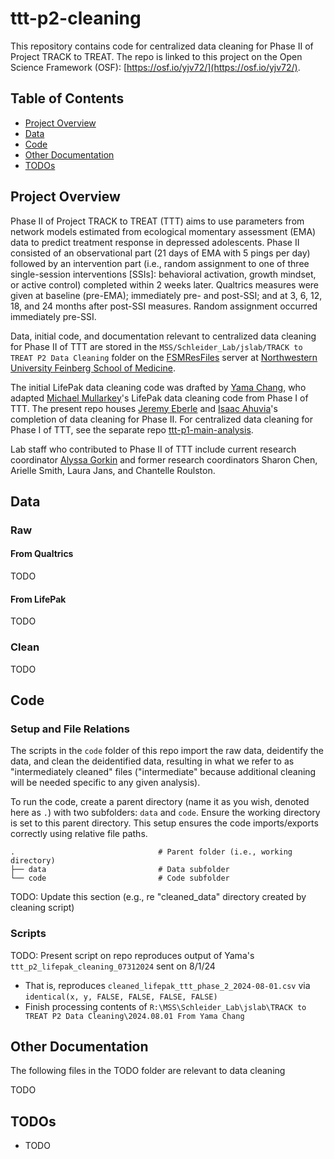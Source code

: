 # ttt-p2-cleaning

This repository contains code for centralized data cleaning for Phase II of Project TRACK to TREAT. The repo is linked to this project on the Open Science Framework (OSF): [https://osf.io/yjv72/](https://osf.io/yjv72/).

## Table of Contents

- [Project Overview](#project-overview)
- [Data](#data)
- [Code](#code)
- [Other Documentation](#other-documentation)
- [TODOs](#todos)

## Project Overview

Phase II of Project TRACK to TREAT (TTT) aims to use parameters from network models estimated from ecological momentary assessment (EMA) data to predict treatment response in depressed adolescents. Phase II consisted of an observational part (21 days of EMA with 5 pings per day) followed by an intervention part (i.e., random assignment to one of three single-session interventions [SSIs]: behavioral activation, growth mindset, or active control) completed within 2 weeks later. Qualtrics measures were given at baseline (pre-EMA); immediately pre- and post-SSI; and at 3, 6, 12, 18, and 24 months after post-SSI measures. Random assignment occurred immediately pre-SSI.

Data, initial code, and documentation relevant to centralized data cleaning for Phase II of TTT are stored in the `MSS/Schleider_Lab/jslab/TRACK to TREAT P2 Data Cleaning` folder on the [FSMResFiles](https://www.feinberg.northwestern.edu/it/services/server-storage-and-data/research-data-storage.html) server at [Northwestern University Feinberg School of Medicine](https://www.feinberg.northwestern.edu/).

The initial LifePak data cleaning code was drafted by [Yama Chang](https://github.com/yamachang), who adapted [Michael Mullarkey](https://github.com/mcmullarkey)'s LifePak data cleaning code from Phase I of TTT. The present repo houses [Jeremy Eberle](https://github.com/jwe4ec) and [Isaac Ahuvia](https://github.com/isaacahuvia)'s completion of data cleaning for Phase II. For centralized data cleaning for Phase I of TTT, see the separate repo [ttt-p1-main-analysis](https://github.com/jwe4ec/ttt-p1-main-analysis).

Lab staff who contributed to Phase II of TTT include current research coordinator [Alyssa Gorkin](https://github.com/alyssagorkin) and former research coordinators Sharon Chen, Arielle Smith, Laura Jans, and Chantelle Roulston.

## Data

### Raw

#### From Qualtrics

TODO

#### From LifePak

TODO

### Clean

TODO

## Code

### Setup and File Relations

The scripts in the `code` folder of this repo import the raw data, deidentify the data, and clean the deidentified data, resulting in what we refer to as "intermediately cleaned" files ("intermediate" because additional cleaning will be needed specific to any given analysis).

To run the code, create a parent directory (name it as you wish, denoted here as `.`) with two subfolders: `data` and `code`. Ensure the working directory is set to this parent directory. This setup ensures the code imports/exports correctly using relative file paths.

```
.                                # Parent folder (i.e., working directory)
├── data                         # Data subfolder
└── code                         # Code subfolder
```

TODO: Update this section (e.g., re "cleaned_data" directory created by cleaning script)

### Scripts

TODO: Present script on repo reproduces output of Yama's `ttt_p2_lifepak_cleaning_07312024` sent on 8/1/24
- That is, reproduces `cleaned_lifepak_ttt_phase_2_2024-08-01.csv` via `identical(x, y, FALSE, FALSE, FALSE, FALSE)`
- Finish processing contents of `R:\MSS\Schleider_Lab\jslab\TRACK to TREAT P2 Data Cleaning\2024.08.01 From Yama Chang` 

## Other Documentation

The following files in the TODO folder are relevant to data cleaning

TODO

## TODOs

- TODO